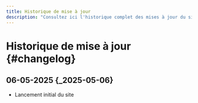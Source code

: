 ```yaml
---
title: Historique de mise à jour
description: "Consultez ici l'historique complet des mises à jour du site."
---
```


# Historique de mise à jour {#changelog}


## 06-05-2025 {_2025-05-06}

- Lancement initial du site